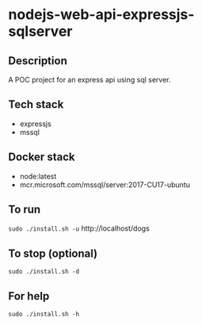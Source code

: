 # nodejs-web-api-expressjs-sqlserver

## Description
A POC project for an express api using sql server.

## Tech stack
- expressjs
- mssql

## Docker stack
- node:latest
- mcr.microsoft.com/mssql/server:2017-CU17-ubuntu

## To run
`sudo ./install.sh -u`
http://localhost/dogs

## To stop (optional)
`sudo ./install.sh -d`

## For help
`sudo ./install.sh -h`
